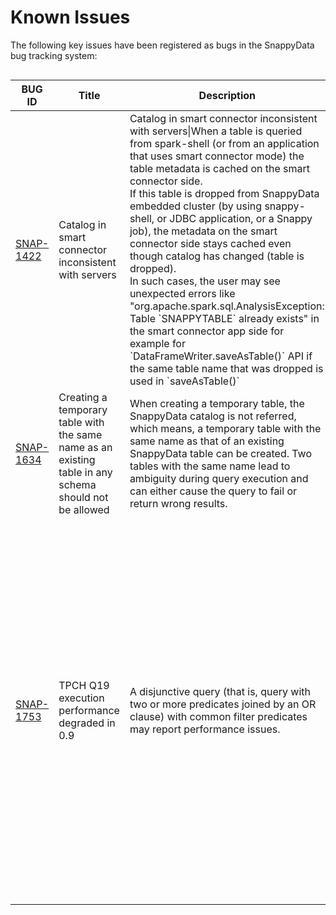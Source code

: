 # Known Issues 
The following key issues have been registered as bugs in the SnappyData bug tracking system:

<table align="left">
<colgroup>
<col width="25%" />
<col width="25%" />
<col width="25%" />
<col width="25%" />
</colgroup>
<thead>
<tr class="header">
<th>BUG ID</th>
<th>Title</th>
<th>Description</th>
<th>Workaround</th>
</tr>
</thead>
<tbody>
<tr class="odd">
<td><a href="https://jira.snappydata.io/browse/SNAP-1422">SNAP-1422</a></td>
<td>Catalog in smart connector inconsistent with servers</td>
<td>Catalog in smart connector inconsistent with servers|When a table is queried from spark-shell (or from an application that uses smart connector mode) the table metadata is cached on the smart connector side. </br>If this table is dropped from SnappyData embedded cluster (by using snappy-shell, or JDBC application, or a Snappy job), the metadata on the smart connector side stays cached even though catalog has changed (table is dropped). </br>In such cases, the user may see unexpected errors like "org.apache.spark.sql.AnalysisException: Table `SNAPPYTABLE` already exists"  in the smart connector app side for example for `DataFrameWriter.saveAsTable()` API if the same table name that was dropped is used in `saveAsTable()`</td>
<td> 
1. User may either create a new SnappySession in such scenarios </br>OR </br> 
2. Invalidate the cache on the Smart Connector mode, for example by calling </br>  `snappy.sessionCatalog.invalidateAll()`</td>
</tr>
<tr class="odd">
<td><a href="https://jira.snappydata.io/browse/SNAP-1634">SNAP-1634</a></td>
<td>Creating a temporary table with the same name as an existing table in any schema should not be allowed</td>
<td>When creating a temporary table, the SnappyData catalog is not referred, which means, a temporary table with the same name as that of an existing SnappyData table can be created. Two tables with the same name lead to ambiguity during query execution and can either cause the query to fail or return wrong results. </br></td>
<td> Ensure that you create temporary tables with a unique name. </td>
</tr>
<tr class="even">
<td><a href="https://jira.snappydata.io/browse/SNAP-1753">SNAP-1753</a></td>
<td>TPCH Q19 execution performance degraded in 0.9</td>
<td>A disjunctive query (that is, query with two or more predicates joined by an OR clause) with common filter predicates may report performance issues.</td>
<td>To resolve this, the query should be rewritten in the following manner to achieve better performance:
<pre class="pre"><code>  
select
        sum(l_extendedprice) 
    from
        LINEITEM,
        PART
    where
        (
       p_partkey = l_partkey
       and p_size between 1 and 5
 and l_shipinstruct = 'DELIVER IN PERSON'
        )
        or
        (
       p_partkey = l_partkey
       and p_brand = 'Brand#?'
       and l_shipinstruct = 'DELIVER IN PERSON'
        )
</code></pre>
<pre class="pre"><code>  
select
        sum(l_extendedprice) 
    from
        LINEITEM,
        PART
    where
        ( p_partkey = l_partkey and l_shipinstruct = 'DELIVER IN PERSON') and 
        ( p_size between 1 and 5 or  p_brand = 'Brand#3')
</code></pre>
</td>
</tr>





<!--
<tr class="even">
<td><a href="https://jira.snappydata.io/browse/SNAP-1153">SNAP-1153</a></td>
<td></td>
<td></td>
<td></td>
</tr>
-->
</table>

<!-- 
Format for new rows
<tr class="odd">
<td></td>
<td></td>
<td></td>
<td></td>
</tr>
<tr class="even">
<td></td>
<td></td>
<td></td>
<td></td>
</tr>
-->